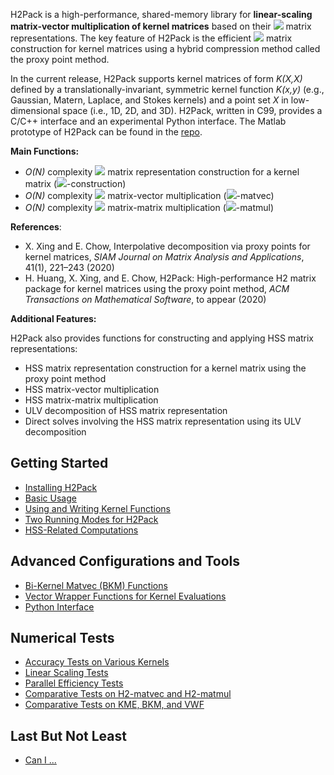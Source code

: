 H2Pack is a high-performance, shared-memory library for **linear-scaling matrix-vector multiplication of kernel matrices** based on their ![](https://latex.codecogs.com/svg.latex?\mathcal{H}^2) matrix representations. 
The key feature of H2Pack is the efficient ![](https://latex.codecogs.com/svg.latex?\mathcal{H}^2) matrix construction for kernel matrices using a hybrid compression method called the proxy point method. 

In the current release, H2Pack supports kernel matrices of form _K(X,X)_ defined by a translationally-invariant, symmetric kernel function _K(x,y)_ (e.g., Gaussian, Matern, Laplace, and Stokes kernels) and a point set _X_ in low-dimensional space (i.e., 1D, 2D, and 3D).
H2Pack, written in C99, provides a C/C++ interface and an experimental Python interface. The Matlab prototype of H2Pack can be found in the [repo]().

**Main Functions:**

* _O(N)_ complexity ![](https://latex.codecogs.com/svg.latex?\mathcal{H}^2)  matrix representation construction for a kernel matrix (![](https://latex.codecogs.com/svg.latex?\mathcal{H}^2)-construction)
* _O(N)_ complexity ![](https://latex.codecogs.com/svg.latex?\mathcal{H}^2)  matrix-vector multiplication (![](https://latex.codecogs.com/svg.latex?\mathcal{H}^2)-matvec)
* _O(N)_ complexity ![](https://latex.codecogs.com/svg.latex?\mathcal{H}^2)  matrix-matrix  multiplication (![](https://latex.codecogs.com/svg.latex?\mathcal{H}^2)-matmul)


**References**:

* X. Xing and E. Chow, Interpolative decomposition via proxy points for kernel matrices, _SIAM Journal on Matrix Analysis and Applications_, 41(1), 221–243 (2020)
* H. Huang, X. Xing, and E. Chow, H2Pack: High-performance H2 matrix package for kernel matrices using the proxy point method, _ACM Transactions on Mathematical Software_, to appear (2020)

**Additional Features:** 

H2Pack also provides functions for constructing and applying HSS matrix representations: 

* HSS matrix representation construction for a kernel matrix using the proxy point method 
* HSS matrix-vector multiplication
* HSS matrix-matrix multiplication
* ULV decomposition of HSS matrix representation
* Direct solves involving the HSS matrix representation using its ULV decomposition


## Getting Started

* [Installing H2Pack](https://github.com/huanghua1994/H2Pack/wiki/Installing-H2Pack)
* [Basic Usage](https://github.com/huanghua1994/H2Pack/wiki/Basic-Usage)
* [Using and Writing Kernel Functions](https://github.com/huanghua1994/H2Pack/wiki/Using-and-Writing-Kernel-Functions) 
* [Two Running Modes for H2Pack](https://github.com/huanghua1994/H2Pack/wiki/Two-Running-Modes-for-H2Pack)
* [HSS-Related Computations](https://github.com/huanghua1994/H2Pack/wiki/HSS-Related-Computations)

## Advanced Configurations and Tools

* [Bi-Kernel Matvec (BKM) Functions](https://github.com/huanghua1994/H2Pack/wiki/Bi-Kernel-Matvec-Functions)
* [Vector Wrapper Functions for Kernel Evaluations](https://github.com/huanghua1994/H2Pack/wiki/Vector-Wrapper-Functions-For-Kernel-Evaluations)
* [Python Interface](https://github.com/huanghua1994/H2Pack/wiki/Using-H2Pack-in-Python)


## Numerical Tests

* [Accuracy Tests on Various Kernels](https://github.com/huanghua1994/H2Pack/wiki/Accuracy-Tests-on-Various-Kernels)
* [Linear Scaling Tests](https://github.com/huanghua1994/H2Pack/wiki/Linear-Scaling-Tests)
* [Parallel Efficiency Tests](https://github.com/huanghua1994/H2Pack/wiki/Parallel-Efficiency-Tests)
* [Comparative Tests on H2-matvec and H2-matmul](https://github.com/huanghua1994/H2Pack/wiki/Comparative-Tests-on-H2-matvec-and-H2-matmul)
* [Comparative Tests on KME, BKM, and VWF](https://github.com/huanghua1994/H2Pack/wiki/Comparative-Tests-on-KME-BKM-and-VWF)

## Last But Not Least

* [Can I ...](https://github.com/huanghua1994/H2Pack/wiki/Can-I)

